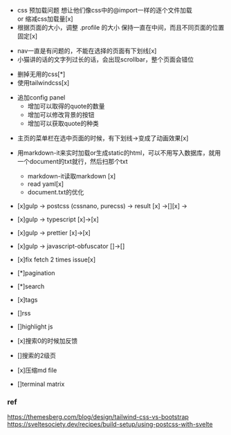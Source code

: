 + css 预加载问题
想让他们像css中的@import一样的逐个文件加载\
or
缩减css加载量[x]
+ 根据页面的大小，调整 .profile 的大小
保持一直在中间，而且不同页面的位置固定[x]
- nav一直是有问题的，不能在选择的页面有下划线[x]
- 小猫讲的话的文字列过长的话，会出现scrollbar，整个页面会错位
+ 删掉无用的css[*]
+ 使用tailwindcss[x]
- 追加config panel
  - 增加可以取得的quote的数量
  - 增加可以修改背景的按钮
  - 增加可以获取quote的种类
+ 主页的菜单栏在选中页面的时候，有下划线->变成了动画效果[x]

+ 用markdown-it来实时加载or生成static的html，可以不用写入数据库，就用一个document的txt就行，然后扫那个txt
  - markdown-it读取markdown [x]
  - read yaml[x]
  - document.txt的优化 

+ [x]gulp -> postcss (cssnano, purecss)  -> result [x] ->[][x] ->
+ [x]gulp -> typescript [x]->[x]
+ [x]gulp -> prettier [x]->[x]
+ [x]gulp -> javascript-obfuscator []->[]
+ [x]fix fetch 2 times issue[x]
+ [*]pagination
+ [*]search
+ [x]tags
+ []rss
+ []highlight js
+ [x]搜索0的时候加反馈
+ []搜索的2级页
+ [x]压缩md file
+ []terminal matrix

### ref
https://themesberg.com/blog/design/tailwind-css-vs-bootstrap
https://sveltesociety.dev/recipes/build-setup/using-postcss-with-svelte